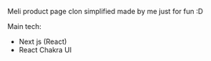 Meli product page clon simplified made by me just for fun :D

Main tech:
- Next js (React)
- React Chakra UI
